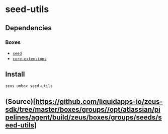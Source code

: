 
seed-utils 
====================




## Dependencies
### Boxes
* [`seed`](seed.md)
* [`core-extensions`](core-extensions.md)




## Install
```bash
zeus unbox seed-utils
```







## (Source)[https://github.com/liquidapps-io/zeus-sdk/tree/master/boxes/groups//opt/atlassian/pipelines/agent/build/zeus/boxes/groups/seeds/seed-utils]
